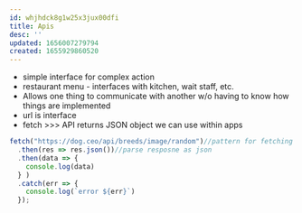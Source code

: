 ```yaml
---
id: whjhdck8g1w25x3jux00dfi
title: Apis
desc: ''
updated: 1656007279794
created: 1655929860520
---
```

- simple interface for complex action
- restaurant menu  - interfaces with kitchen, wait staff, etc.
- Allows one thing to communicate with another w/o having to know how things are implemented
- url is interface
- fetch >>> API returns JSON object we can use within apps

``` javascript
fetch("https://dog.ceo/api/breeds/image/random")//pattern for fetching from 
  .then(res => res.json())//parse resposne as json
  .then(data => {
    console.log(data)
  } )
  .catch(err => {
    console.log(`error ${err}`)
  });
```
	

